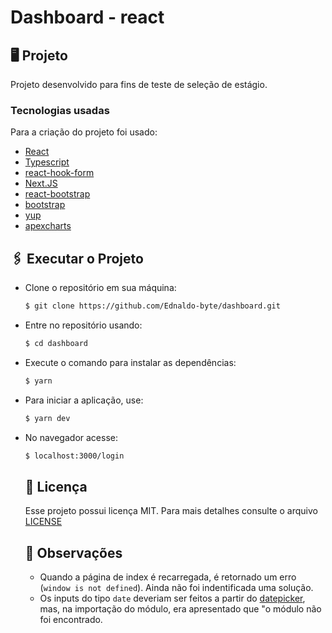# Dashboard - react

## 🖥 Projeto
  Projeto desenvolvido para fins de teste de seleção de estágio.

### Tecnologias usadas

Para a criação do projeto foi usado: 

- [React](https://reactjs.org/)
- [Typescript](https://www.typescript.org/)
- [react-hook-form](https://react-hook-form.com/)
- [Next.JS](https://nextjs.org/)
- [react-bootstrap](https://react-bootstrap.github.io/)
- [bootstrap](https://getbootstrap.com/)
- [yup](https://www.npmjs.com/package/yup)
- [apexcharts](https://apexcharts.com/)

## 🖇 Executar o Projeto
  
- Clone o repositório em sua máquina:
    ```bash
    $ git clone https://github.com/Ednaldo-byte/dashboard.git
    ```
- Entre no repositório usando:
    ```bash
    $ cd dashboard
    ```
- Execute o comando para instalar as dependências:
    ```bash
    $ yarn
    ```
- Para iniciar a aplicação, use:
    ```bash
    $ yarn dev
    ```
- No navegador acesse:
    ```bash
    $ localhost:3000/login
    ```


  ##  📃 Licença
  Esse projeto possui licença MIT. Para mais detalhes consulte o arquivo [LICENSE](LICENSE.md)
  
  ## 📌 Observações
  
  - Quando a página de index é recarregada, é retornado um erro (`window is not defined`). Ainda não foi indentificada uma solução.
  - Os inputs do tipo `date` deveriam ser feitos a partir do [datepicker](https://reactdatepicker.com/), mas, na importação do módulo, era apresentado que "o módulo não foi encontrado.
